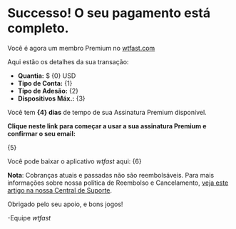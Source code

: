 # Successo! O seu pagamento está completo. 
Você é agora um membro Premium no [wtfast.com](https://wtfast.com)

Aqui estão os detalhes da sua transação:

* **Quantia:** $ {0} USD
* **Tipo de Conta:** {1}
* **Tipo de Adesão:** {2}
* **Dispositivos Máx.:** {3}

Você tem **{4} dias** de tempo de sua Assinatura Premium disponível.  

**Clique neste link para começar a usar a sua assinatura Premium e confirmar o seu email:**

{5}

Você pode baixar o aplicativo *wtfast* aqui:
{6}

**Nota**: Cobranças atuais e passadas não são reembolsáveis. Para mais informações sobre nossa política de Reembolso e Cancelamento, [veja este artigo na nossa Central de Suporte](https://wtfast.zendesk.com/hc/en-us/articles/210389223-Refund-and-Cancellation-Policy-).

Obrigado pelo seu apoio, e bons jogos!
 
-Equipe *wtfast*
